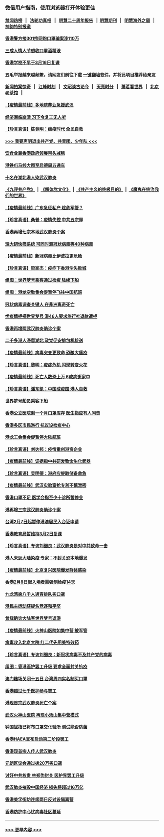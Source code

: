 ### [微信用户指南，使用浏览器打开体验更佳](https://github.com/gfw-breaker/banned-news1/blob/master/indexes/wechat-guide.md?t=0)
#### [禁闻热榜](热点新闻.md?t=0)  &nbsp;&nbsp;|&nbsp;&nbsp; [法轮功真相](https://github.com/gfw-breaker/truth/blob/master/README.md?t=0) &nbsp;&nbsp;|&nbsp;&nbsp; [明慧二十周年报告](https://github.com/gfw-breaker/mh-reports/blob/master/README.md?t=0) &nbsp;&nbsp;|&nbsp;&nbsp;[明慧期刊](https://github.com/gfw-breaker/mh-qikan) &nbsp;&nbsp;|&nbsp;&nbsp; [明慧海外之窗](https://github.com/gfw-breaker/mh-news/blob/master/README.md?t=0) &nbsp;&nbsp;|&nbsp;&nbsp; [神韵特别报道](https://github.com/gfw-breaker/mh-news/blob/master/shenyun.md?t=0)
#### [香港警方接301宗网购口罩骗案涉110万](../pages/nsc415/n11867572.md?t=02141422) 
#### [三成人情人节想收口罩酒精液](../pages/nsc415/n11867523.md?t=02141422) 
#### [香港学校不早于3月16日复课](../pages/nsc415/n11867498.md?t=02141422) 
#### 五毛举报越来越频繁，请网友们前往下载 [一键翻墙软件](https://github.com/gfw-breaker/ssr-accounts)，并将此项目推荐给亲友
#### [新闻拍案惊奇](https://github.com/gfw-breaker/banned-news1/blob/master/pages/link4.md) &nbsp;&nbsp;|&nbsp;&nbsp; [江峰时刻](https://github.com/gfw-breaker/banned-news1/blob/master/pages/link4.md) &nbsp;&nbsp;|&nbsp;&nbsp; [文昭谈古论今](https://github.com/gfw-breaker/banned-news1/blob/master/pages/link4.md) &nbsp;&nbsp;|&nbsp;&nbsp; [天亮时分](https://github.com/gfw-breaker/banned-news1/blob/master/pages/link4.md) &nbsp;&nbsp;|&nbsp;&nbsp; [萧茗看世界](https://github.com/gfw-breaker/banned-news1/blob/master/pages/link4.md) &nbsp;&nbsp;|&nbsp;&nbsp; [北京老茶馆](https://github.com/gfw-breaker/banned-news1/blob/master/pages/link4.md) &nbsp;&nbsp;|&nbsp;&nbsp; 
#### [【疫情最前线】多地殡葬业急援武汉](../pages/nsc415/n11866914.md?t=02141422) 
#### [经济濒临崩溃 习下令复工无人听](../pages/nsc415/n11867269.md?t=02141422) 
#### [【珍言真语】陈竟明：瘟疫时代 全民自救](../pages/nsc415/n11866765.md?t=02141422) 
#### [>>> 我要声明退出共产党、共青团、少年队 <<<](https://github.com/begood0513/goodnews/blob/master/quit/letter.md) 
#### [饮食业冀香港政府领展带头减租](../pages/nsc415/n11864876.md?t=02141422) 
#### [港铁屯马线大围至启德周五通车](../pages/nsc415/n11864842.md?t=02141422) 
#### [十名在湖北港人染武汉肺炎](../pages/nsc415/n11864807.md?t=02141422) 
#### [《九评共产党》](https://github.com/begood0513/9ping.md/blob/master/README.md) &nbsp;|&nbsp; [《解体党文化》](../../../../jtdwh.md/blob/master/README.md)  &nbsp;|&nbsp; [《共产主义的终极目的》](../../../../gczydzjmd.md/blob/master/README.md) &nbsp;|&nbsp; [《魔鬼在统治我们的世界》](../../../../mgztzwmdsj.md/blob/master/README.md) 
#### [【疫情最前线】广东急征私产 趁危军管？](../pages/nsc415/n11864205.md?t=02141422) 
#### [【珍言真语】桑普：疫情失控 中共五宗罪](../pages/nsc415/n11864157.md?t=02141422) 
#### [香港再增七宗本地武汉肺炎个案](../pages/nsc415/n11862405.md?t=02141422) 
#### [理大研快筛系统 可同时测冠状病毒等40种病毒](../pages/nsc415/n11862376.md?t=02141422) 
#### [【疫情最前线】新冠病毒比伊波拉更危险](../pages/nsc415/n11862199.md?t=02141422) 
#### [【珍言真语】梁家杰：疫症下香港沦失败城](../pages/nsc415/n11861588.md?t=02141422) 
#### [组图：世界梦号乘客通过检疫 陆续下船](../pages/nsc415/n11858302.md?t=02141422) 
#### [组图：港龙空勤集会促暂停飞往中国航班](../pages/nsc415/n11858190.md?t=02141422) 
#### [冠状病毒调查关键人 在非洲离奇死亡](../pages/nsc415/n11859798.md?t=02141422) 
#### [忧疫情拒搭世界梦号 港46人要求旅行社退款遭拒](../pages/nsc415/n11859849.md?t=02141422) 
#### [香港再增两武汉肺炎确诊个案](../pages/nsc415/n11859833.md?t=02141422) 
#### [二千多港人滞留湖北 政党促安排包机接送](../pages/nsc415/n11859831.md?t=02141422) 
#### [【疫情最前线】病毒突变更致命 恐酿大瘟疫](../pages/nsc415/n11859604.md?t=02141422) 
#### [【珍言真语】黎明：疫症危机 闪现转变火花](../pages/nsc415/n11859199.md?t=02141422) 
#### [【疫情最前线】死亡人数恐上万 6成病逝家中](../pages/nsc415/n11856687.md?t=02141422) 
#### [【珍言真语】潘东凯：中国成疫国 港人自救](../pages/nsc415/n11856962.md?t=02141422) 
#### [世界梦号船员乘客下船](../pages/nsc415/n11856883.md?t=02141422) 
#### [香港公立医院剩一个月口罩库存 医生指应有人问责](../pages/nsc415/n11856875.md?t=02141422) 
#### [香港多区市民游行 抗议设检疫中心](../pages/nsc415/n11856866.md?t=02141422) 
#### [港龙工会集会促暂停大陆航班](../pages/nsc415/n11856840.md?t=02141422) 
#### [【珍言真语】刘达邦：疫情重创港资企业](../pages/nsc415/n11854274.md?t=02141422) 
#### [【疫情最前线】证据指中共研发致命生化武器](../pages/nsc415/n11853087.md?t=02141422) 
#### [【珍言真语】吴明德：港府应提取储备救急](../pages/nsc415/n11852734.md?t=02141422) 
#### [【疫情最前线】武汉实验室抢专利不慎泄密](../pages/nsc415/n11850310.md?t=02141422) 
#### [香港口罩不足 医学会指至少十诊所暂停业](../pages/nsc415/n11850301.md?t=02141422) 
#### [港再增三宗武汉肺炎确诊个案](../pages/nsc415/n11850328.md?t=02141422) 
#### [台湾2月7日起暂停港澳居民入台证申请](../pages/nsc415/n11850304.md?t=02141422) 
#### [香港教育局暂维持3月2日复课](../pages/nsc415/n11850260.md?t=02141422) 
#### [【珍言真语】专访刘细良：武汉肺炎是对中共致命一击](../pages/nsc415/n11849934.md?t=02141422) 
#### [港人未返大陆染疫 专家：不封关恐本地爆发](../pages/nsc415/n11848021.md?t=02141422) 
#### [【疫情最前线】北京复兴医院爆发群体感染](../pages/nsc415/n11847626.md?t=02141422) 
#### [香港2月8日起入境者需强制检疫14天](../pages/nsc415/n11847658.md?t=02141422) 
#### [九龙湾逾八千人通宵排队买口罩](../pages/nsc415/n11847647.md?t=02141422) 
#### [港民主运动获提名竞逐和平奖](../pages/nsc415/n11847633.md?t=02141422) 
#### [曾载确诊大陆客世界梦号返港](../pages/nsc415/n11847608.md?t=02141422) 
#### [【疫情最前线】火神山医院如集中营 被军管](../pages/nsc415/n11847524.md?t=02141422) 
#### [病毒攻入北京大院 红二代先用美特效药](../pages/nsc415/n11847427.md?t=02141422) 
#### [【珍言真语】专访刘细良：新冠状病毒不及共产党的病毒](../pages/nsc415/n11847164.md?t=02141422) 
#### [组图：香港医护罢工升级 要求全面封关抗疫](../pages/nsc415/n11844107.md?t=02141422) 
#### [澳门赌场关闭十五日 台湾周四实名制买口罩](../pages/nsc415/n11845083.md?t=02141422) 
#### [香港超过七千医护参与罢工](../pages/nsc415/n11845051.md?t=02141422) 
#### [港现首宗武汉肺炎死亡个案](../pages/nsc415/n11844998.md?t=02141422) 
#### [武汉火神山医院 再现小汤山集中营模式](../pages/nsc415/n11844763.md?t=02141422) 
#### [钟国斌指已将布口罩交化验所 测试能否防菌](../pages/nsc415/n11842783.md?t=02141422) 
#### [香港HAEA宣布启动第二阶段罢工](../pages/nsc415/n11842723.md?t=02141422) 
#### [香港现首宗人传人武汉肺炎](../pages/nsc415/n11842766.md?t=02141422) 
#### [元朗区议会通过拨20万买口罩](../pages/nsc415/n11842754.md?t=02141422) 
#### [讨好中共权贵 林郑伪封关 医护界罢工升级](../pages/nsc415/n11842359.md?t=02141422) 
#### [武汉肺炎摧毁中国经济 损失将超过16万亿](../pages/nsc415/n11839723.md?t=02141422) 
#### [香港美孚街坊连续两日反对设隔离营](../pages/nsc415/n11839962.md?t=02141422) 
#### [香港防护中心忧病毒社区蔓延](../pages/nsc415/n11839933.md?t=02141422) 

----
#### [ >>> 更早内容 <<< ](../indexes/nsc415-earlier.md)

